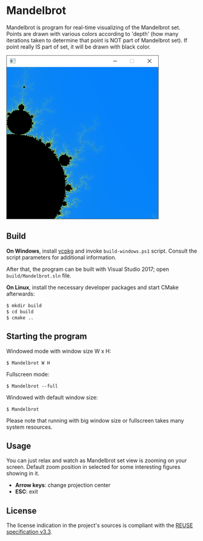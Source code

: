 <!--
SPDX-FileCopyrightText: 2010-2025 Friedrich von Never <friedrich@fornever.me>

SPDX-License-Identifier: GPL-3.0-only
-->

Mandelbrot
==========

Mandelbrot is program for real-time visualizing of the Mandelbrot set. Points
are drawn with various colors according to 'depth' (how many iterations taken
to determine that point is NOT part of Mandelbrot set). If point really IS part
of set, it will be drawn with black color.

![Screenshot][screenshot]

Build
-----

**On Windows**, install [vcpkg] and invoke `build-windows.ps1` script. Consult
the script parameters for additional information.

After that, the program can be built with Visual Studio 2017; open
`build/Mandelbrot.sln` file.

**On Linux**, install the necessary developer packages and start CMake
afterwards:

```
$ mkdir build
$ cd build
$ cmake ..
```

Starting the program
--------------------

Windowed mode with window size W x H:

```console
$ Mandelbrot W H
```

Fullscreen mode:

```console
$ Mandelbrot --full
```

Windowed with default window size:

```console
$ Mandelbrot
```

Please note that running with big window size or fullscreen takes many system
resources.

Usage
-----

You can just relax and watch as Mandelbrot set view is zooming on your screen.
Default zoom position in selected for some interesting figures showing in it.

- **Arrow keys**: change projection center
- **ESC**: exit

License
-------
The license indication in the project's sources is compliant with the [REUSE specification v3.3][reuse.spec].

[reuse.spec]: https://reuse.software/spec-3.3/
[screenshot]: docs/screenshot.png
[vcpkg]: https://github.com/Microsoft/vcpkg
